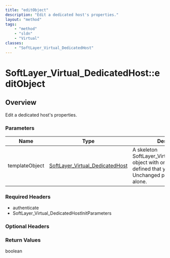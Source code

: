 ```yaml
---
title: "editObject"
description: "Edit a dedicated host's properties."
layout: "method"
tags:
    - "method"
    - "sldn"
    - "Virtual"
classes:
    - "SoftLayer_Virtual_DedicatedHost"
---
```

# SoftLayer_Virtual_DedicatedHost::editObject
## Overview 
Edit a dedicated host's properties. 

### Parameters 
|Name | Type | Description |
| --- | --- | --- |
|templateObject| <a href='/reference/datatypes/SoftLayer_Virtual_DedicatedHost'>SoftLayer_Virtual_DedicatedHost </a>| A skeleton SoftLayer_Virtual_DedicatedHost object with only the properties defined that you wish to change. Unchanged properties are left alone.|


### Required Headers
* authenticate
* SoftLayer_Virtual_DedicatedHostInitParameters

### Optional Headers

### Return Values
boolean


